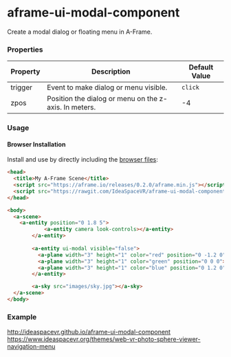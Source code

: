 # aframe-ui-modal-component

Create a modal dialog or floating menu in A-Frame.

### Properties

| Property | Description                                                                               | Default Value |
| --------- | -----------                                                                               | ------------- |
| trigger   | Event to make dialog or menu visible.                                                     | `click`        |
| zpos    | Position the dialog or menu on the z-axis. In meters.                                       | -4             |

### Usage

#### Browser Installation

Install and use by directly including the [browser files](dist):

```html
<head>
  <title>My A-Frame Scene</title>
  <script src="https://aframe.io/releases/0.2.0/aframe.min.js"></script>
  <script src="https://rawgit.com/IdeaSpaceVR/aframe-ui-modal-component/master/dist/aframe-ui-modal-component.min.js"></script>
</head>

<body>
  <a-scene>
    <a-entity position="0 1.8 5">
            <a-entity camera look-controls></a-entity>
        </a-entity>
        
        <a-entity ui-modal visible="false">
          <a-plane width="3" height="1" color="red" position="0 -1.2 0"></a-plane>
          <a-plane width="3" height="1" color="green" position="0 0 0"></a-plane>
          <a-plane width="3" height="1" color="blue" position="0 1.2 0"></a-plane>
        </a-entity>

        <a-sky src="images/sky.jpg"></a-sky>
  </a-scene>
</body>
```

### Example

http://ideaspacevr.github.io/aframe-ui-modal-component
https://www.ideaspacevr.org/themes/web-vr-photo-sphere-viewer-navigation-menu
